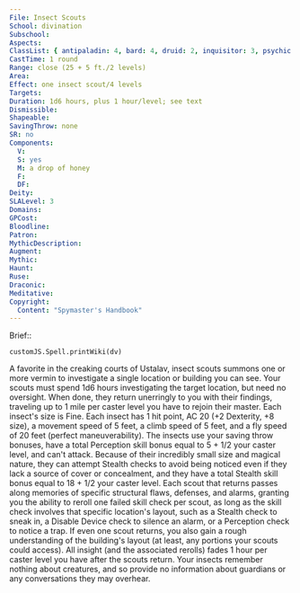 ```yaml
---
File: Insect Scouts
School: divination
Subschool: 
Aspects: 
ClassList: { antipaladin: 4, bard: 4, druid: 2, inquisitor: 3, psychic: 4, ranger: 2, shaman: 2, sorcerer: 3, wizard: 3, summoner: 3, unchained summoner: 3, witch: 3 }
CastTime: 1 round
Range: close (25 + 5 ft./2 levels)
Area: 
Effect: one insect scout/4 levels
Targets: 
Duration: 1d6 hours, plus 1 hour/level; see text
Dismissible: 
Shapeable: 
SavingThrow: none
SR: no
Components:
  V: 
  S: yes
  M: a drop of honey
  F: 
  DF: 
Deity: 
SLALevel: 3
Domains: 
GPCost: 
Bloodline: 
Patron: 
MythicDescription: 
Augment: 
Mythic: 
Haunt: 
Ruse: 
Draconic: 
Meditative: 
Copyright:
  Content: "Spymaster's Handbook"
---
```

Brief:: 

```dataviewjs
customJS.Spell.printWiki(dv)
```

A favorite in the creaking courts of Ustalav, insect scouts summons one or more vermin to investigate a single location or building you can see. Your scouts must spend 1d6 hours investigating the target location, but need no oversight. When done, they return unerringly to you with their findings, traveling up to 1 mile per caster level you have to rejoin their master. Each insect's size is Fine. Each insect has 1 hit point, AC 20 (+2 Dexterity, +8 size), a movement speed of 5 feet, a climb speed of 5 feet, and a fly speed of 20 feet (perfect maneuverability). The insects use your saving throw bonuses, have a total Perception skill bonus equal to 5 + 1/2 your caster level, and can't attack. Because of their incredibly small size and magical nature, they can attempt Stealth checks to avoid being noticed even if they lack a source of cover or concealment, and they have a total Stealth skill bonus equal to 18 + 1/2 your caster level.  Each scout that returns passes along memories of specific structural flaws, defenses, and alarms, granting you the ability to reroll one failed skill check per scout, as long as the skill check involves that specific location's layout, such as a Stealth check to sneak in, a Disable Device check to silence an alarm, or a Perception check to notice a trap. If even one scout returns, you also gain a rough understanding of the building's layout (at least, any portions your scouts could access). All insight (and the associated rerolls) fades 1 hour per caster level you have after the scouts return. Your insects remember nothing about creatures, and so provide no information about guardians or any conversations they may overhear.
